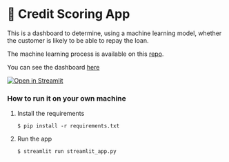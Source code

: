 # 🎈 Credit Scoring App

This is a dashboard to determine, using a machine learning model, whether the customer is likely to be able to repay the loan. 

The machine learning process is available on this [repo](https://github.com/SalyDgn/Home-credit-default-risk).

You can see the dashboard [here](https://home-credit-default-risk-ept-project.streamlit.app/)

[![Open in Streamlit](https://static.streamlit.io/badges/streamlit_badge_black_white.svg)](https://blank-app-template.streamlit.app/)

### How to run it on your own machine

1. Install the requirements

   ```
   $ pip install -r requirements.txt
   ```

2. Run the app

   ```
   $ streamlit run streamlit_app.py
   ```
